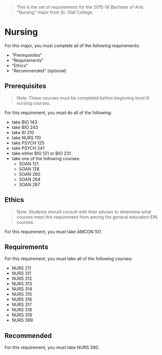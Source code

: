 > This is the set of requirements for the 2015-16 Bachelor of Arts “Nursing”
> major from St. Olaf College.

# Nursing
For this major, you must complete all of the following requirements:

- “Prerequisites”
- “Requirements”
- “Ethics”
- “Recommended” (optional)

## Prerequisites
> Note: These courses must be completed before beginning level III nursing
> courses.

For this requirement, you must do all of the following:

- take BIO 143
- take BIO 243
- take ID 210
- take NURS 110
- take PSYCH 125
- take PSYCH 241
- take either BIO 121 or BIO 231
- take one of the following courses:
    - SOAN 121
    - SOAN 128
    - SOAN 260
    - SOAN 264
    - SOAN 267


## Ethics
> Note: Students should consult with their advisor to determine what courses
> meet this requirement from among the general education EIN courses.

For this requirement, you must take AMCON 101.


## Requirements
For this requirement, you must take all of the following courses:

- NURS 211
- NURS 311
- NURS 312
- NURS 313
- NURS 314
- NURS 315
- NURS 316
- NURS 317
- NURS 318
- NURS 319
- NURS 399


## Recommended
For this requirement, you must take NURS 390.


